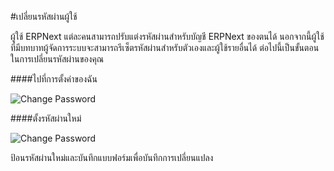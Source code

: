 #เปลี่ยนรหัสผ่านผู้ใช้

ผู้ใช้ ERPNext แต่ละคนสามารถปรับแต่งรหัสผ่านสำหรับบัญชี ERPNext ของตนได้ นอกจากนี้ผู้ใช้ที่มีบทบาทผู้จัดการระบบจะสามารถรีเซ็ตรหัสผ่านสำหรับตัวเองและผู้ใช้รายอื่นได้ ต่อไปนี้เป็นขั้นตอนในการเปลี่ยนรหัสผ่านของคุณ


####ไปที่การตั้งค่าของฉัน

<img alt="Change Password" class="screenshot" src="{{docs_base_url}}/assets/img/articles/change-password-1.png">

####ตั้งรหัสผ่านใหม่

<img alt="Change Password" class="screenshot" src="{{docs_base_url}}/assets/img/articles/change-password-2.png">

ป้อนรหัสผ่านใหม่และบันทึกแบบฟอร์มเพื่อบันทึกการเปลี่ยนแปลง